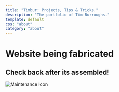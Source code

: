 ```yaml
---
title: "Timbur: Projects, Tips & Tricks."
description: "The portfolio of Tim Burroughs."
template: default
css: "about"
category: "about"
---
```


# Website being fabricated
## Check back after its assembled!
![Maintenance Icon](/{media}/maintenance.svg)
